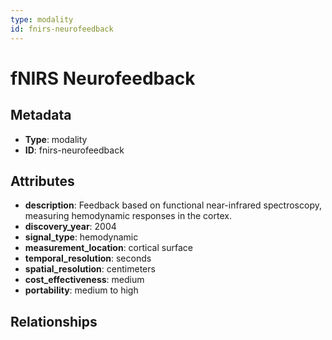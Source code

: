 ```yaml
---
type: modality
id: fnirs-neurofeedback
---
```


# fNIRS Neurofeedback

## Metadata

- **Type**: modality
- **ID**: fnirs-neurofeedback

## Attributes

- **description**: Feedback based on functional near-infrared spectroscopy, measuring hemodynamic responses in the cortex.
- **discovery_year**: 2004
- **signal_type**: hemodynamic
- **measurement_location**: cortical surface
- **temporal_resolution**: seconds
- **spatial_resolution**: centimeters
- **cost_effectiveness**: medium
- **portability**: medium to high

## Relationships

